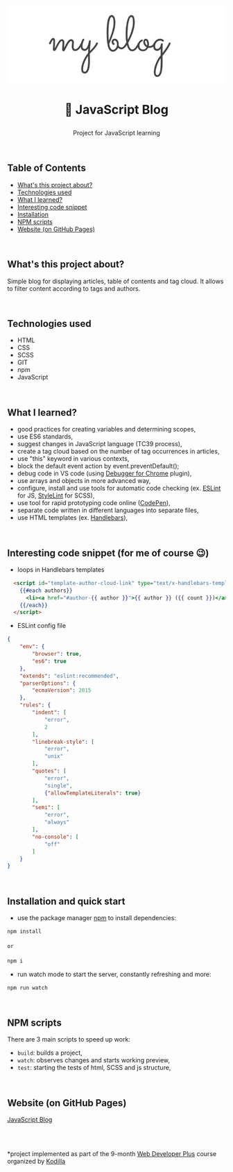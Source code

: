 <p align="center">
<a href="https://grzegorz-jodlowski.github.io/javascript-blog/"><img src="logo5.jpg" title="logo" alt="title of blog: 'my blog'"></a>
</p>

# <p align="center">📖 JavaScript Blog</p>
<p align="center">Project for JavaScript learning</p>

</br>

## Table of Contents

- [What's this project about?](#about)
- [Technologies used](#technologies)
- [What I learned?](#what)
- [Interesting code snippet](#interesting)
- [Installation](#install)
- [NPM scripts](#scripts)
- [Website (on GitHub Pages)](#site)

</br>

## <a name="about"></a>What's this project about?

Simple blog for displaying articles, table of contents and tag cloud. It allows to filter content according to tags and authors.

</br>

## <a name="technologies"></a>Technologies used
- HTML
- CSS
- SCSS
- GIT
- npm
- JavaScript

</br>

## <a name="what"></a>What I learned?
- good practices for creating variables and determining scopes,
- use ES6 standards,
- suggest changes in JavaScript language (TC39 process),
- create a tag cloud based on the number of tag occurrences in articles,
- use "this" keyword in various contexts,
- block the default event action by event.preventDefault();
- debug code in VS code (using <a href="https://marketplace.visualstudio.com/items?itemName=msjsdiag.debugger-for-chrome">Debugger for Chrome</a> plugin),
- use arrays and objects in more advanced way,
- configure, install and use tools for automatic code checking (ex. <a href="https://eslint.org/">ESLint</a> for JS, <a href="https://stylelint.io/">StyleLint</a> for SCSS),
- use tool for rapid prototyping code online (<a href="https://codepen.io/">CodePen</a>),
- separate code written in different languages into separate files,
- use HTML templates (ex. <a href="https://handlebarsjs.com/">Handlebars</a>),

</br>

## <a name="interesting"></a>Interesting code snippet (for me of course 😉)
- loops in Handlebars templates

```html
  <script id="template-author-cloud-link" type="text/x-handlebars-template">
    {{#each authors}}
      <li><a href="#author-{{ author }}">{{ author }} ({{ count }})</a>&nbsp;&nbsp;</li>
    {{/each}}
  </script>
```

- ESLint config file

```json
{
    "env": {
        "browser": true,
        "es6": true
    },
    "extends": "eslint:recommended",
    "parserOptions": {
        "ecmaVersion": 2015
    },
    "rules": {
        "indent": [
            "error",
            2
        ],
        "linebreak-style": [
            "error",
            "unix"
        ],
        "quotes": [
            "error",
            "single",
            {"allowTemplateLiterals": true}
        ],
        "semi": [
            "error",
            "always"
        ],
        "no-console": [
            "off"
        ]
    }
}
```

</br>

## <a name="install"></a>Installation and quick start

- use the package manager [npm](https://www.npmjs.com/get-npm) to install dependencies:

```bash
npm install

or

npm i
```
- run watch mode to start the server, constantly refreshing and more:

```bash
npm run watch
```

<br/>


## <a name="scripts"></a>NPM scripts

There are 3 main scripts to speed up work:

- `build`: builds a project,
- `watch`: observes changes and starts working preview,
- `test`: starting the tests of html, SCSS and js structure,

<br/>

## <a name="site"></a>Website (on GitHub Pages)
<a href="https://grzegorz-jodlowski.github.io/javascript-blog/">JavaScript Blog</a>


</br>
</br>

  *project implemented as part of the 9-month [Web Developer Plus](https://kodilla.com/pl/bootcamp/webdeveloper/?type=wdp&editionId=309) course organized by [Kodilla](https://drive.google.com/file/d/1AZGDMtjhsHbrtXhRSIlRKKc3RCxQk6YY/view?usp=sharing)
